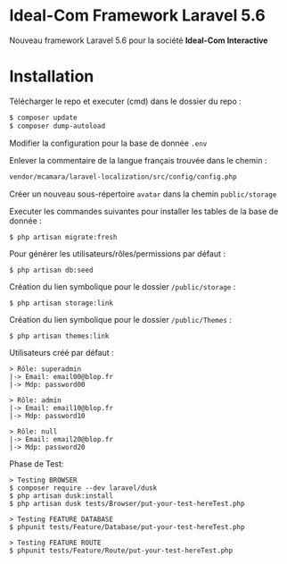 # Ideal-Com Framework Laravel 5.6
Nouveau framework Laravel 5.6 pour la société **Ideal-Com Interactive**


# Installation
Télécharger le repo et executer (cmd) dans le dossier du repo :
```bash
$ composer update
$ composer dump-autoload
```
Modifier la configuration pour la base de donnée `.env`

Enlever la commentaire de la langue français trouvée dans le chemin :
```bash
vendor/mcamara/laravel-localization/src/config/config.php
```
Créer un nouveau sous-répertoire  `avatar` dans la chemin `public/storage`

Executer les commandes suivantes pour installer les tables de la base de donnée :
```bash
$ php artisan migrate:fresh
```

Pour générer les utilisateurs/rôles/permissions par défaut :
```
$ php artisan db:seed
```

Création du lien symbolique pour le dossier `/public/storage` :
```
$ php artisan storage:link
```

Création du lien symbolique pour le dossier `/public/Themes` :
```
$ php artisan themes:link
```

Utilisateurs créé par défaut :
```
> Rôle: superadmin
|-> Email: email00@blop.fr
|-> Mdp: password00

> Rôle: admin
|-> Email: email10@blop.fr
|-> Mdp: password10

> Rôle: null
|-> Email: email20@blop.fr
|-> Mdp: password20
```

Phase de Test: 
```
> Testing BROWSER
$ composer require --dev laravel/dusk
$ php artisan dusk:install
$ php artisan dusk tests/Browser/put-your-test-hereTest.php

> Testing FEATURE DATABASE
$ phpunit tests/Feature/Database/put-your-test-hereTest.php

> Testing FEATURE ROUTE
$ phpunit tests/Feature/Route/put-your-test-hereTest.php
```
